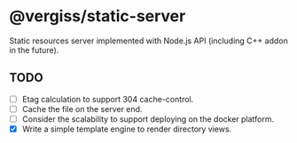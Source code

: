 # @vergiss/static-server

Static resources server implemented with Node.js API (including C++ addon in the future).

## TODO

- [ ] Etag calculation to support 304 cache-control.
- [ ] Cache the file on the server end.
- [ ] Consider the scalability to support deploying on the docker platform.
- [x] Write a simple template engine to render directory views.